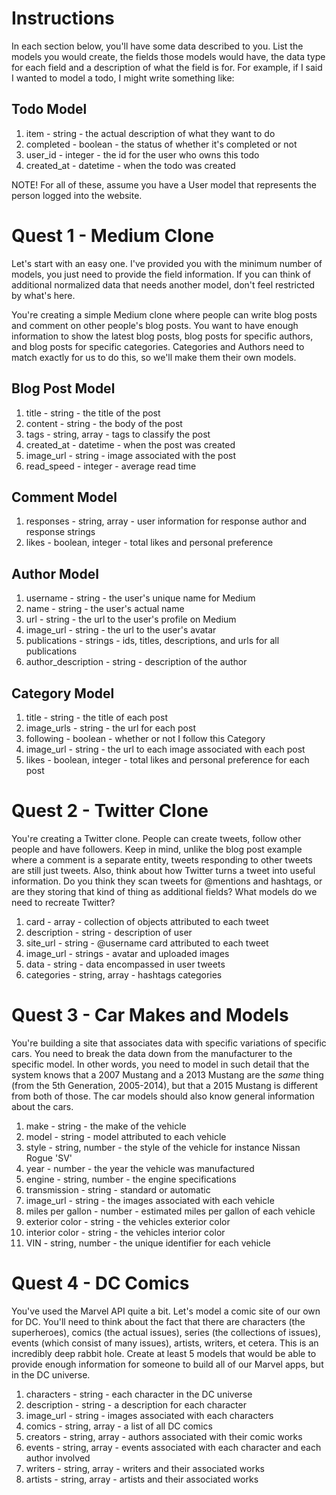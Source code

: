 # Instructions

In each section below, you'll have some data described to you. List the models you would create, the fields those models would have, the data type for each field and a description of what the field is for. For example, if I said I wanted to model a todo, I might write something like:

## Todo Model
1. item - string - the actual description of what they want to do
2. completed - boolean - the status of whether it's completed or not
3. user_id - integer - the id for the user who owns this todo
4. created_at - datetime - when the todo was created

NOTE! For all of these, assume you have a User model that represents the person logged into the website.



# Quest 1 - Medium Clone

Let's start with an easy one. I've provided you with the minimum number of models, you just need to provide the field information. If you can think of additional normalized data that needs another model, don't feel restricted by what's here.

You're creating a simple Medium clone where people can write blog posts and comment on other people's blog posts. You want to have enough information to show the latest blog posts, blog posts for specific authors, and blog posts for specific categories. Categories and Authors need to match exactly for us to do this, so we'll make them their own models.

## Blog Post Model
1. title - string - the title of the post
2. content - string - the body of the post
3. tags - string, array - tags to classify the post
4. created_at - datetime - when the post was created
5. image_url - string - image associated with the post
6. read_speed - integer - average read time

## Comment Model
1. responses - string, array - user information for response author and response strings
2. likes - boolean, integer - total likes and personal preference

## Author Model
1. username - string - the user's unique name for Medium
2. name - string - the user's actual name
3. url - string - the url to the user's profile on Medium
4. image_url - string - the url to the user's avatar
5. publications - strings - ids, titles, descriptions, and urls for all publications
6. author_description - string - description of the author

## Category Model
1. title - string - the title of each post
2. image_urls - string - the url for each post
3. following - boolean - whether or not I follow this Category
4. image_url - string - the url to each image associated with each post
5. likes - boolean, integer - total likes and personal preference for each post





# Quest 2 - Twitter Clone

You're creating a Twitter clone. People can create tweets, follow other people and have followers. Keep in mind, unlike the blog post example where a comment is a separate entity, tweets responding to other tweets are still just tweets. Also, think about how Twitter turns a tweet into useful information. Do you think they scan tweets for @mentions and hashtags, or are they storing that kind of thing as additional fields? What models do we need to recreate Twitter?

1. card - array - collection of objects attributed to each tweet
2. description - string - description of user
3. site_url - string - @username card attributed to each tweet
4. image_url - strings - avatar and uploaded images
5. data - string - data encompassed in user tweets
6. categories - string, array - hashtags categories




# Quest 3 - Car Makes and Models

You're building a site that associates data with specific variations of specific cars. You need to break the data down from the manufacturer to the specific model. In other words, you need to model in such detail that the system knows that a 2007 Mustang and a 2013 Mustang are the _same_ thing (from the 5th Generation, 2005-2014), but that a 2015 Mustang is different from both of those. The car models should also know general information about the cars.

1. make - string - the make of the vehicle
2. model - string - model attributed to each vehicle
3. style - string, number - the style of the vehicle for instance Nissan Rogue 'SV'
4. year - number - the year the vehicle was manufactured
5. engine - string, number - the engine specifications
6. transmission - string - standard or automatic
7. image_url - string - the images associated with each vehicle
8. miles per gallon - number - estimated miles per gallon of each vehicle
9. exterior color - string - the vehicles exterior color
10. interior color - string - the vehicles interior color
11. VIN - string, number - the unique identifier for each vehicle




# Quest 4 - DC Comics

You've used the Marvel API quite a bit. Let's model a comic site of our own for DC. You'll need to think about the fact that there are characters (the superheroes), comics (the actual issues), series (the collections of issues), events (which consist of many issues), artists, writers, et cetera. This is an incredibly deep rabbit hole. Create at least 5 models that would be able to provide enough information for someone to build all of our Marvel apps, but in the DC universe.

1. characters - string - each character in the DC universe
2. description - string - a description for each character
3. image_url - string - images associated with each characters
4. comics - string, array - a list of all DC comics
5. creators - string, array - authors associated with their comic works
6. events - string, array - events associated with each character and each author involved
7. writers - string, array - writers and their associated works
8. artists - string, array - artists and their associated works
